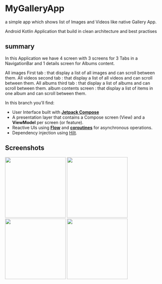 # MyGalleryApp
a simple app which shows list of Images and Videos like native Gallery App.

Android Kotlin Application that build in clean architecture and best practises

## summary
In this Application we have 4 screen with 3 screens for 3 Tabs in a NavigationBar and 1 details screen for Albums content.

All images First tab : that display a list of all images and can scroll between them.
All videos second tab : that display a list of all videos and can scroll between them.
All albums third tab : that display a list of albums and can scroll between them.
album contents screen : that display a list of items in one album and can scroll between them.

In this branch you'll find:
*   User Interface built with **[Jetpack Compose](https://developer.android.com/jetpack/compose)**
*   A presentation layer that contains a Compose screen (View) and a **ViewModel** per screen (or feature).
*   Reactive UIs using **[Flow](https://developer.android.com/kotlin/flow)** and **[coroutines](https://kotlinlang.org/docs/coroutines-overview.html)** for asynchronous operations.
*   Dependency injection using [Hilt](https://developer.android.com/training/dependency-injection/hilt-android).

## Screenshots
<img src="https://github.com/ahmedshady68/MyGalleryApp/assets/8076006/cb00f527-3023-4225-9d98-5b6f90d849dc" width= "200">
<img src="https://github.com/ahmedshady68/MyGalleryApp/assets/8076006/aae86b02-88aa-430b-a454-0d0852361410" width= "200">
<img src="https://github.com/ahmedshady68/MyGalleryApp/assets/8076006/30fa0a97-b89d-4148-a043-c338cf3e961e" width= "200">
<img src="https://github.com/ahmedshady68/MyGalleryApp/assets/8076006/d49d0ba3-a645-470c-86db-9ab5104ade73" width= "200">


